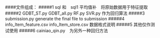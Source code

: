 ####文件组成：
#####1	sql 和　sql1 平均值补　将原始数据用于特征提取
#####2	GDBT_ST.py GDBT_all.py RF.py SVR.py 作为回归算法
#####3	submission.py  generate the final file to submission
#####4	info_Item_feature.csv  info_Item_store.csv  数据格式说明
#####5	其他仅作测试使用
#####6	cainiao_qin.py　为另外一种回归方法



